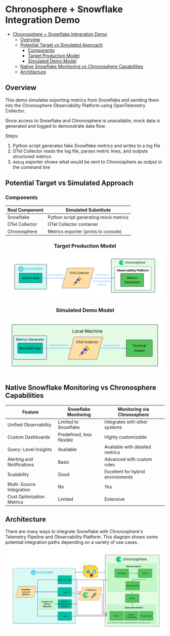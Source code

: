 # Chronosphere + Snowflake Integration Demo
- [Chronosphere + Snowflake Integration Demo](#chronosphere--snowflake-integration-demo)
  - [Overview](#overview)
  - [Potential Target vs Simulated Approach](#potential-target-vs-simulated-approach)
    - [Components](#components)
    - [Target Production Model](#target-production-model)
    - [Simulated Demo Model](#simulated-demo-model)
  - [Native Snowflake Monitoring vs Chronosphere Capabilities](#native-snowflake-monitoring-vs-chronosphere-capabilities)
  - [Architecture](#architecture)


## Overview
This demo simulates exporting metrics from Snowflake and sending them into the Chronosphere Observability Platform using OpenTelemetry Collector.

Since access to Snowflake and Chronosphere is unavailable, mock data is generated and logged to demonstrate data flow.

Steps:
1. Python script generates fake Snowflake metrics and writes to a log file
2. OTel Collector reads the log file, parses metric lines, and outputs structured metrics
3. `debug` exporter shows what would be sent to Chronosphere as output in the command line

## Potential Target vs Simulated Approach
### Components

| Real Component       | Simulated Substitute                         |
|----------------------|----------------------------------------------|
| Snowflake            | Python script generating mock metrics        |
| OTel Collector       | OTel Collector container                     |
| Chronosphere         | Metrics exporter (prints to console)         |

### <center>Target Production Model
![integration](./diagrams/integration.png)

### <center>Simulated Demo Model
![integration](./diagrams/demo-integration.png)

## Native Snowflake Monitoring vs Chronosphere Capabilities

| Feature                    | Snowflake Monitoring                | Monitoring via Chronosphere               |
|----------------------------|-------------------------------------|-------------------------------------------|
| Unified Observability      | Limited to Snowflake                | Integrates with other systems             |
| Custom Dashboards          | Predefined, less flexible           | Highly customizable                       |
| Query-Level Insights       | Available                           | Available with detailed metrics           |
| Alerting and Notifications | Basic                               | Advanced with custom rules                |
| Scalability                | Good                                | Excellent for hybrid environments         |
| Multi-Source Integration   | No                                  | Yes                                       |
| Cost Optimization Metrics  | Limited                             | Extensive                                 |


## Architecture
There are many ways to integrate Snowflake with Chronosphere's Telemetry Pipeline and Observability Platform. This diagram shows some potential integration paths depending on a variety of use cases.

![arch](./diagrams/arch-diagram.png)
